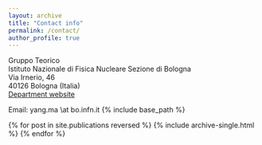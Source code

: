 ```yaml
---
layout: archive
title: "Contact info"
permalink: /contact/
author_profile: true
---
```

Gruppo Teorico  
Istituto Nazionale di Fisica Nucleare Sezione di Bologna  
Via Irnerio, 46  
40126 Bologna (Italia)  
[Department website](https://www.bo.infn.it/)

Email: yang.ma \at bo.infn.it 
{% include base_path %}

{% for post in site.publications reversed %}
  {% include archive-single.html %}
{% endfor %}
